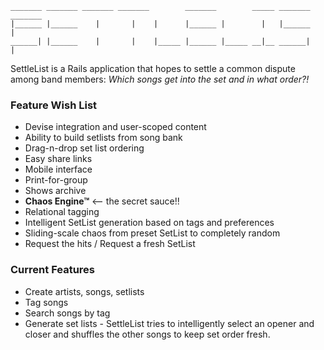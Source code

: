 ```
_______ _______ _______ _______        _______        _____ _______ _______
|______ |______    |       |    |      |______ |        |   |______    |
______| |______    |       |    |_____ |______ |_____ __|__ ______|    |
```

SettleList is a Rails application that hopes to settle a common dispute among band members:
*Which songs get into the set and in what order?!*

### Feature Wish List
- Devise integration and user-scoped content
- Ability to build setlists from song bank
- Drag-n-drop set list ordering
- Easy share links
- Mobile interface
- Print-for-group
- Shows archive
- **Chaos Engine™** <-- the secret sauce!!
 - Relational tagging
 - Intelligent SetList generation based on tags and preferences
 - Sliding-scale chaos from preset SetList to completely random
 - Request the hits / Request a fresh SetList

### Current Features
- Create artists, songs, setlists
- Tag songs
- Search songs by tag
- Generate set lists - SettleList tries to intelligently select an opener and closer and shuffles the other songs to keep set order fresh.
